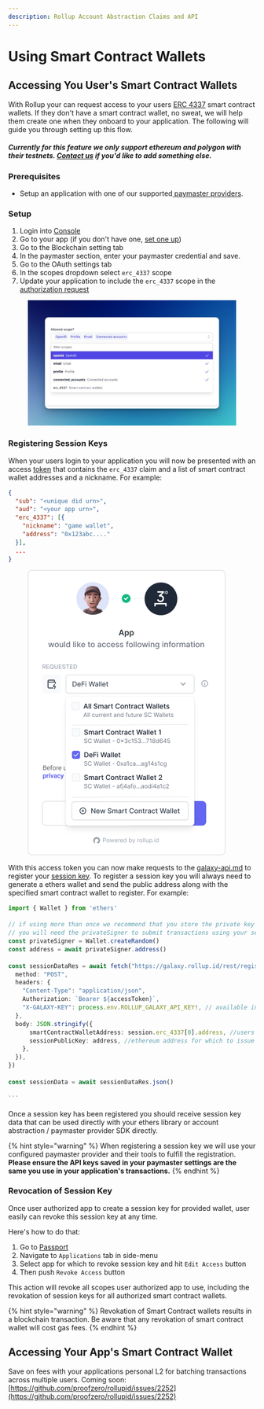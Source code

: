 ```yaml
---
description: Rollup Account Abstraction Claims and API
---
```


# Using Smart Contract Wallets

## Accessing You User's Smart Contract Wallets

With Rollup your can request access to your users [ERC 4337](https://eips.ethereum.org/EIPS/eip-4337) smart contract wallets. If they don't have a smart contract wallet, no sweat, we will help them create one when they onboard to your application. The following will guide you through setting up this flow.

##### Currently for this feature we only support ethereum and polygon with their testnets. [Contact us](https://discord.com/invite/rollupid) if you'd like to add something else.

### Prerequisites

- Setup an application with one of our supported[ paymaster providers](../platform/console/blockchain.md#preferred-paymasters).

### Setup

1. Login into [Console](https://console.rollup.id)
2. Go to your app (if you don't have one, [set one up](../getting-started/create-an-application.md))
3. Go to the Blockchain setting tab
4. In the paymaster section, enter your paymaster credential and save.
5. Go to the OAuth settings tab
6. In the scopes dropdown select `erc_4337` scope
7. Update your application to include the `erc_4337` scope in the [authorization request](../getting-started/auth-flow.md)

<figure><img src="../.gitbook/assets/image.png" alt=""><figcaption></figcaption></figure>

### Registering Session Keys

When your users login to your application you will now be presented with an access [token](../advanced/tokens.md) that contains the `erc_4337` claim and a list of smart contract wallet addresses and a nickname. For example:

```json
{
  "sub": "<unique did urn>",
  "aud": "<your app urn>",
  "erc_4337": [{
    "nickname": "game wallet",
    "address": "0x123abc...."
  }],
  ...
}
```

<figure><img src="../.gitbook/assets/image (4).png" alt=""><figcaption></figcaption></figure>

With this access token you can now make requests to the [galaxy-api.md](../reference/galaxy-api.md 'mention') to register your [session key](https://twitter.com/chainlink/status/1636781219848372235). To register a session key you will always need to generate a ethers wallet and send the public address along with the specified smart contract wallet to register. For example:

````typescript
import { Wallet } from 'ethers'

// if using more than once we recommend that you store the private key somewhere safe.
// you will need the privateSigner to submit transactions using your session key.
const privateSigner = Wallet.createRandom()
const address = await privateSigner.address()

const sessionDataRes = await fetch("https://galaxy.rollup.id/rest/register-session-key", {
  method: "POST",
  headers: {
    "Content-Type": "application/json",
    Authorization: `Bearer ${accessToken}`,
    "X-GALAXY-KEY": process.env.ROLLUP_GALAXY_API_KEY!, // available in console app
  },
  body: JSON.stringify({
      smartContractWalletAddress: session.erc_4337[0].address, //users' smart contract wallet address
      sessionPublicKey: address, //ethereum address for which to issue session key
    },
  }),
})

const sessionData = await sessionDataRes.json()

```
````

Once a session key has been registered you should receive session key data that can be used directly with your ethers library or account abstraction / paymaster provider SDK directly.

{% hint style="warning" %}
When registering a session key we will use your configured paymaster provider and their tools to fulfill the registration. **Please ensure the API keys saved in your paymaster settings are the same you use in your application's transactions.**
{% endhint %}

### Revocation of Session Key

Once user authorized app to create a session key for provided wallet, user easily can revoke this session key at any time.

Here's how to do that:

1. Go to [Passport](https://passport.rollup.id)
2. Navigate to `Applications` tab in side-menu
3. Select app for which to revoke session key and hit `Edit Access` button
4. Then push `Revoke Access` button

This action will revoke all scopes user authorized app to use, including the revokation of session keys for all authorized smart contract wallets.

{% hint style="warning" %} Revokation of Smart Contract wallets results in a blockchain transaction. Be aware that any revokation of smart contract wallet will cost gas fees. {% endhint %}

## Accessing Your App's Smart Contract Wallet

Save on fees with your applications personal L2 for batching transactions across multiple users. Coming soon: [https://github.com/proofzero/rollupid/issues/2252](https://github.com/proofzero/rollupid/issues/2252)
